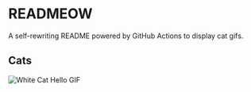 # READMEOW

A self-rewriting README powered by GitHub Actions to display cat gifs.

## Cats

![White Cat Hello GIF](https://media1.giphy.com/media/v1.Y2lkPTlhY2QwMmRhMndsNmI0anAzemRuc3hqMG1mcjRrYzJ0eGp6ZTZvdmFpb2tyNTQ5eiZlcD12MV9naWZzX3NlYXJjaCZjdD1n/vFKqnCdLPNOKc/200.gif)
